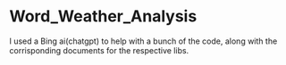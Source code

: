 # Word_Weather_Analysis

I used a Bing ai(chatgpt) to help with a  bunch of the code, along with the corrisponding documents for the respective libs. 
